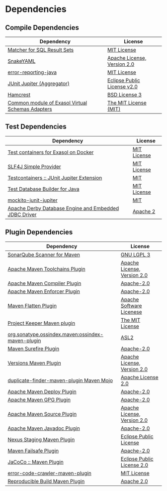 <!-- @formatter:off -->
# Dependencies

## Compile Dependencies

| Dependency                                             | License                          |
| ------------------------------------------------------ | -------------------------------- |
| [Matcher for SQL Result Sets][0]                       | [MIT License][1]                 |
| [SnakeYAML][2]                                         | [Apache License, Version 2.0][3] |
| [error-reporting-java][4]                              | [MIT License][5]                 |
| [JUnit Jupiter (Aggregator)][6]                        | [Eclipse Public License v2.0][7] |
| [Hamcrest][8]                                          | [BSD License 3][9]               |
| [Common module of Exasol Virtual Schemas Adapters][10] | [The MIT License (MIT)][11]      |

## Test Dependencies

| Dependency                                                  | License           |
| ----------------------------------------------------------- | ----------------- |
| [Test containers for Exasol on Docker][12]                  | [MIT License][13] |
| [SLF4J Simple Provider][14]                                 | [MIT License][15] |
| [Testcontainers :: JUnit Jupiter Extension][16]             | [MIT][17]         |
| [Test Database Builder for Java][18]                        | [MIT License][19] |
| [mockito-junit-jupiter][20]                                 | [MIT][21]         |
| [Apache Derby Database Engine and Embedded JDBC Driver][22] | [Apache 2][3]     |

## Plugin Dependencies

| Dependency                                              | License                           |
| ------------------------------------------------------- | --------------------------------- |
| [SonarQube Scanner for Maven][23]                       | [GNU LGPL 3][24]                  |
| [Apache Maven Toolchains Plugin][25]                    | [Apache License, Version 2.0][26] |
| [Apache Maven Compiler Plugin][27]                      | [Apache-2.0][26]                  |
| [Apache Maven Enforcer Plugin][28]                      | [Apache-2.0][26]                  |
| [Maven Flatten Plugin][29]                              | [Apache Software Licenese][26]    |
| [Project Keeper Maven plugin][30]                       | [The MIT License][31]             |
| [org.sonatype.ossindex.maven:ossindex-maven-plugin][32] | [ASL2][3]                         |
| [Maven Surefire Plugin][33]                             | [Apache-2.0][26]                  |
| [Versions Maven Plugin][34]                             | [Apache License, Version 2.0][26] |
| [duplicate-finder-maven-plugin Maven Mojo][35]          | [Apache License 2.0][36]          |
| [Apache Maven Deploy Plugin][37]                        | [Apache-2.0][26]                  |
| [Apache Maven GPG Plugin][38]                           | [Apache-2.0][26]                  |
| [Apache Maven Source Plugin][39]                        | [Apache License, Version 2.0][26] |
| [Apache Maven Javadoc Plugin][40]                       | [Apache-2.0][26]                  |
| [Nexus Staging Maven Plugin][41]                        | [Eclipse Public License][42]      |
| [Maven Failsafe Plugin][43]                             | [Apache-2.0][26]                  |
| [JaCoCo :: Maven Plugin][44]                            | [Eclipse Public License 2.0][45]  |
| [error-code-crawler-maven-plugin][46]                   | [MIT License][47]                 |
| [Reproducible Build Maven Plugin][48]                   | [Apache 2.0][3]                   |

[0]: https://github.com/exasol/hamcrest-resultset-matcher/
[1]: https://github.com/exasol/hamcrest-resultset-matcher/blob/main/LICENSE
[2]: https://bitbucket.org/snakeyaml/snakeyaml
[3]: http://www.apache.org/licenses/LICENSE-2.0.txt
[4]: https://github.com/exasol/error-reporting-java/
[5]: https://github.com/exasol/error-reporting-java/blob/main/LICENSE
[6]: https://junit.org/junit5/
[7]: https://www.eclipse.org/legal/epl-v20.html
[8]: http://hamcrest.org/JavaHamcrest/
[9]: http://opensource.org/licenses/BSD-3-Clause
[10]: https://github.com/exasol/virtual-schema-common-java/
[11]: https://github.com/exasol/virtual-schema-common-java/blob/main/LICENSE
[12]: https://github.com/exasol/exasol-testcontainers/
[13]: https://github.com/exasol/exasol-testcontainers/blob/main/LICENSE
[14]: http://www.slf4j.org
[15]: http://www.opensource.org/licenses/mit-license.php
[16]: https://java.testcontainers.org
[17]: http://opensource.org/licenses/MIT
[18]: https://github.com/exasol/test-db-builder-java/
[19]: https://github.com/exasol/test-db-builder-java/blob/main/LICENSE
[20]: https://github.com/mockito/mockito
[21]: https://opensource.org/licenses/MIT
[22]: http://db.apache.org/derby/
[23]: http://sonarsource.github.io/sonar-scanner-maven/
[24]: http://www.gnu.org/licenses/lgpl.txt
[25]: https://maven.apache.org/plugins/maven-toolchains-plugin/
[26]: https://www.apache.org/licenses/LICENSE-2.0.txt
[27]: https://maven.apache.org/plugins/maven-compiler-plugin/
[28]: https://maven.apache.org/enforcer/maven-enforcer-plugin/
[29]: https://www.mojohaus.org/flatten-maven-plugin/
[30]: https://github.com/exasol/project-keeper/
[31]: https://github.com/exasol/project-keeper/blob/main/LICENSE
[32]: https://sonatype.github.io/ossindex-maven/maven-plugin/
[33]: https://maven.apache.org/surefire/maven-surefire-plugin/
[34]: https://www.mojohaus.org/versions/versions-maven-plugin/
[35]: https://basepom.github.io/duplicate-finder-maven-plugin
[36]: http://www.apache.org/licenses/LICENSE-2.0.html
[37]: https://maven.apache.org/plugins/maven-deploy-plugin/
[38]: https://maven.apache.org/plugins/maven-gpg-plugin/
[39]: https://maven.apache.org/plugins/maven-source-plugin/
[40]: https://maven.apache.org/plugins/maven-javadoc-plugin/
[41]: http://www.sonatype.com/public-parent/nexus-maven-plugins/nexus-staging/nexus-staging-maven-plugin/
[42]: http://www.eclipse.org/legal/epl-v10.html
[43]: https://maven.apache.org/surefire/maven-failsafe-plugin/
[44]: https://www.jacoco.org/jacoco/trunk/doc/maven.html
[45]: https://www.eclipse.org/legal/epl-2.0/
[46]: https://github.com/exasol/error-code-crawler-maven-plugin/
[47]: https://github.com/exasol/error-code-crawler-maven-plugin/blob/main/LICENSE
[48]: http://zlika.github.io/reproducible-build-maven-plugin

